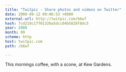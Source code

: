 ```yaml
---
title: "Twitpic - Share photos and videos on Twitter"
date: 2008-09-12 09:06:53 +0000
external-url: http://twitpic.com/b6wf
hash: 7cd210c17f01326a5dcc04b5828f8dc5
year: 2008
month: 09
scheme: http
host: twitpic.com
path: /b6wf

---
```


This mornings coffee, with a scone, at Kew Gardens.  
